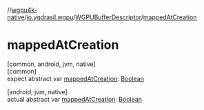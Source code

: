 //[wgpu4k-native](../../../index.md)/[io.ygdrasil.wgpu](../index.md)/[WGPUBufferDescriptor](index.md)/[mappedAtCreation](mapped-at-creation.md)

# mappedAtCreation

[common, android, jvm, native]\
[common]\
expect abstract var [mappedAtCreation](mapped-at-creation.md): [Boolean](https://kotlinlang.org/api/core/kotlin-stdlib/kotlin/-boolean/index.html)

[android, jvm, native]\
actual abstract var [mappedAtCreation](mapped-at-creation.md): [Boolean](https://kotlinlang.org/api/core/kotlin-stdlib/kotlin/-boolean/index.html)